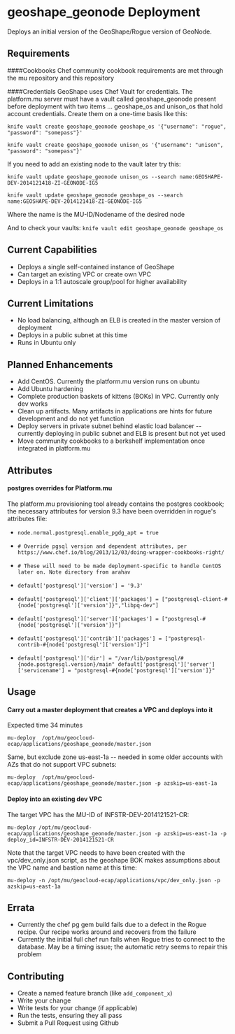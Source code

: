 geoshape_geonode Deployment
===========================
Deploys an initial version of the GeoShape/Rogue version of GeoNode.

Requirements
------------
####Cookbooks
Chef community cookbook requirements are met through the mu repository and this repository

####Credentials
GeoShape uses Chef Vault for credentials.  The platform.mu server must have a vault called geoshape_geonode present before deployment with two items ... geoshape_os and unison_os that hold account credentials.  Create them on a one-time basis like this:

`knife vault create geoshape_geonode geoshape_os '{"username": "rogue", "password": "somepass"}'`

`knife vault create geoshape_geonode unison_os '{"username": "unison", "password": "somepass"}'`
	
If you need to add an existing node to the vault later try this:

`knife vault update geoshape_geonode unison_os --search name:GEOSHAPE-DEV-2014121418-ZI-GEONODE-IG5`

`knife vault update geoshape_geonode geoshape_os --search name:GEOSHAPE-DEV-2014121418-ZI-GEONODE-IG5`

Where the name is the MU-ID/Nodename of the desired node

And to check your vaults:
`knife vault edit geoshape_geonode geoshape_os`

Current Capabilities
--------------------
- Deploys a single self-contained instance of GeoShape
- Can target an existing VPC or create own VPC
- Deploys in a 1:1 autoscale group/pool for higher availability

Current Limitations
-------------------
- No load balancing, although an ELB is created in the master version of deployment
- Deploys in a public subnet at this time
- Runs in Ubuntu only

Planned Enhancements
--------------------
- Add CentOS.  Currently the platform.mu version runs on ubuntu 
- Add Ubuntu hardening
- Complete production baskets of kittens (BOKs) in VPC.  Currently only dev works
- Clean up artifacts.  Many artifacts in applications are hints for future development and do not yet function
- Deploy servers in private subnet behind elastic load balancer -- currently deploying in public subnet and ELB is present but not yet used
- Move community cookbooks to a berkshelf implementation once integrated in platform.mu

Attributes
-----------
#### postgres overrides for Platform.mu
The platform.mu provisioning tool already contains the postgres cookbook; the necessary attributes for version 9.3 have been overridden in rogue's attributes file:

- `node.normal.postgresql.enable_pgdg_apt = true`

- `# Override pgsql version and dependent attributes, per https://www.chef.io/blog/2013/12/03/doing-wrapper-cookbooks-right/`
- `# These will need to be made deployment-specific to handle CentOS later on. Note directory from arahav`
- `default['postgresql']['version'] = '9.3'`
- `default['postgresql']['client']['packages'] = ["postgresql-client-#{node['postgresql']['version']}","libpq-dev"]`
- `default['postgresql']['server']['packages'] = ["postgresql-#{node['postgresql']['version']}"]`
- `default['postgresql']['contrib']['packages'] = ["postgresql-contrib-#{node['postgresql']['version']}"]`
- `default['postgresql']['dir'] = "/var/lib/postgresql/#{node.postgresql.version}/main"
default['postgresql']['server']['servicename'] = "postgresql-#{node['postgresql']['version']}"`


Usage
-----
#### Carry out a master deployment that creates a VPC and deploys into it
Expected time 34 minutes

`mu-deploy  /opt/mu/geocloud-ecap/applications/geoshape_geonode/master.json`

Same, but exclude zone us-east-1a -- needed in some older accounts with AZs that do not support VPC subnets:

`mu-deploy  /opt/mu/geocloud-ecap/applications/geoshape_geonode/master.json -p azskip=us-east-1a`
#### Deploy into an existing dev VPC
The target VPC has the MU-ID of INFSTR-DEV-2014121521-CR:

`mu-deploy /opt/mu/geocloud-ecap/applications/geoshape_geonode/master.json -p azskip=us-east-1a -p deploy_id=INFSTR-DEV-2014121521-CR`

Note that the target VPC needs to have been created with the vpc/dev_only.json script, as the geoshape BOK makes assumptions about the VPC name and bastion name at this time:

`mu-deploy -n /opt/mu/geocloud-ecap/applications/vpc/dev_only.json -p azskip=us-east-1a`

Errata
------
- Currently the chef pg gem build fails due to a defect in the Rogue recipe.  Our recipe works around and recovers from the failure
- Currently the initial full chef run fails when Rogue tries to connect to the database.  May be a timing issue; the automatic retry seems to repair this problem


Contributing
------------
- Create a named feature branch (like `add_component_x`)
- Write your change
- Write tests for your change (if applicable)
- Run the tests, ensuring they all pass
- Submit a Pull Request using Github
